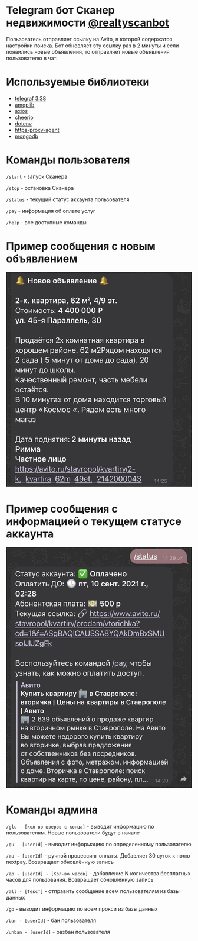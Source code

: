 # **Telegram бот Сканер недвижимости [@realtyscanbot](https://t.me/realtyscanbot)**

Пользователь отправляет ссылку на Avito, в которой содержатся настройки поиска. Бот обновляет эту ссылку раз в 2 минуты и если появились новые объявления, то отправляет новые объявления пользователю в чат.

# Используемые библиотеки
- [telegraf 3.38](https://github.com/telegraf/telegraf/tree/3.38.0)
- [amqplib](https://github.com/squaremo/amqp.node)
- [axios](https://github.com/axios/axios)
- [cheerio](https://github.com/cheeriojs/cheerio)
- [dotenv](https://github.com/motdotla/dotenv)
- [https-proxy-agent](https://github.com/TooTallNate/node-https-proxy-agent)
- [mongodb](https://github.com/mongodb/mongo)

# Команды пользователя

`/start` - запуск Сканера

`/stop` - остановка Сканера

`/status` - текущий статус аккаунта пользователя

`/pay` - информация об оплате услуг

`/help` - все доступные команды

# Пример сообщения с новым объявлением
![Новое объявление](screen2.jpg)

# Пример сообщения с информацией о текущем статусе аккаунта

![Статус аккаунта](screen1.jpg)

# Команды админа

`/glu - [кол-во юзеров с конца]` - выводит информацию по пользователям. Новые пользователи будут в начале

`/gu - [userId]` - выводит информацию по определенному пользователю

`/au - [userId]` - ручной процессинг оплаты. Добавляет 30 суток к полю nextpay. Возвращает обновлённую запись

`/ap - [userId] - [Кол-во часов]` - добавление N количества бесплатных часов для пользования. Возвращает обновлённую запись

`/all - [Текст]` - отправить сообщение всем пользователям из базы данных

`/gp` - выводит информацию по всем прокси из базы данных

`/ban - [userId]` - бан пользователя

`/unban - [userId]` - разбан пользователя